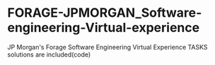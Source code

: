 # FORAGE-JPMORGAN_Software-engineering-Virtual-experience
JP Morgan's Forage Software Engineering Virtual Experience TASKS solutions are included(code)
